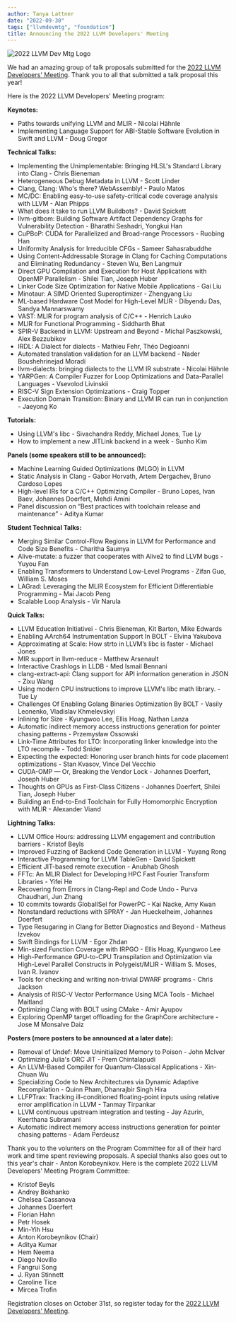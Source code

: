 ```yaml
---
author: Tanya Lattner
date: "2022-09-30"
tags: ["llvmdevmtg", "foundation"]
title: Announcing the 2022 LLVM Developers' Meeting
---
```


![2022 LLVM Dev Mtg Logo](/img/2022-LLVMDevMtgLogo.jpg)

We had an amazing group of talk proposals submitted for the [2022 LLVM Developers' Meeting](https://llvm.swoogo.com/2022devmtg/2359289). Thank you to all that submitted a talk proposal this year! 

Here is the 2022 LLVM Developers' Meeting program:

**Keynotes:**

* Paths towards unifying LLVM and MLIR - Nicolai Hähnle
* Implementing Language Support for ABI-Stable Software Evolution in Swift and LLVM - Doug Gregor

**Technical Talks:**

* Implementing the Unimplementable: Bringing HLSL's Standard Library into Clang - Chris Bieneman
* Heterogeneous Debug Metadata in LLVM - Scott Linder
* Clang, Clang: Who's there? WebAssembly!	- Paulo Matos
* MC/DC: Enabling easy-to-use safety-critical code coverage analysis with LLVM - Alan Phipps
* What does it take to run LLVM Buildbots? - David Spickett
* llvm-gitbom: Building Software Artifact Dependency Graphs for Vulnerability Detection - Bharathi Seshadri, Yongkui Han
* CuPBoP: CUDA for Parallelized and Broad-range Processors - Ruobing Han
* Uniformity Analysis for Irreducible CFGs - Sameer Sahasrabuddhe
* Using Content-Addressable Storage in Clang for Caching Computations and Eliminating Redundancy - Steven Wu, Ben Langmuir
* Direct GPU Compilation and Execution for Host Applications with OpenMP Parallelism - Shilei Tian, Joseph Huber
* Linker Code Size Optimization for Native Mobile Applications - Gai Liu
* Minotaur: A SIMD Oriented Superoptimizer - Zhengyang Liu
* ML-based Hardware Cost Model for High-Level MLIR - Dibyendu Das, Sandya Mannarswamy
* VAST: MLIR for program analysis of C/C++ - Henrich Lauko
* MLIR for Functional Programming - Siddharth Bhat
* SPIR-V Backend in LLVM: Upstream and Beyond - Michal Paszkowski, Alex Bezzubikov
* IRDL: A Dialect for dialects - Mathieu Fehr, Théo Degioanni
* Automated translation validation for an LLVM backend - Nader Boushehrinejad Moradi
* llvm-dialects: bringing dialects to the LLVM IR substrate - Nicolai Hähnle
* YARPGen: A Compiler Fuzzer for Loop Optimizations and Data-Parallel Languages - Vsevolod Livinskii
* RISC-V Sign Extension Optimizations - Craig Topper
* Execution Domain Transition: Binary and LLVM IR can run in conjunction - Jaeyong Ko

**Tutorials:**
* Using LLVM's libc - Sivachandra Reddy, Michael Jones, Tue Ly
* How to implement a new JITLink backend in a week - Sunho Kim

**Panels (some speakers still to be announced):**
* Machine Learning Guided Optimizations (MLGO) in LLVM
* Static Analysis in Clang - Gabor Horvath, Artem Dergachev, Bruno Cardoso Lopes
* High-level IRs for a C/C++ Optimizing Compiler - Bruno Lopes, Ivan Baev, Johannes Doerfert, Mehdi Amini
* Panel discussion on “Best practices with toolchain release and maintenance” - Aditya Kumar

**Student Technical Talks:**
* Merging Similar Control-Flow Regions in LLVM for Performance and Code Size Benefits - Charitha Saumya
* Alive-mutate: a fuzzer that cooperates with Alive2 to find LLVM bugs - Yuyou Fan
* Enabling Transformers to Understand Low-Level Programs - Zifan Guo, William S. Moses
* LAGrad: Leveraging the MLIR Ecosystem for Efficient Differentiable Programming - Mai Jacob Peng
* Scalable Loop Analysis - Vir Narula

**Quick Talks:**
* LLVM Education Initiativei - Chris Bieneman, Kit Barton, Mike Edwards
* Enabling AArch64 Instrumentation Support In BOLT - Elvina Yakubova
* Approximating at Scale: How strto<float> in LLVM’s libc is faster -  Michael Jones
* MIR support in llvm-reduce - Matthew Arsenault
* Interactive Crashlogs in LLDB - Med Ismail Bennani
* clang-extract-api: Clang support for API information generation in JSON - Zixu Wang
* Using modern CPU instructions to improve LLVM's libc math library. - Tue Ly
* Challenges Of Enabling Golang Binaries Optimization By BOLT - Vasily Leonenko,  Vladislav Khmelevskyi
* Inlining for Size -  Kyungwoo Lee, Ellis Hoag, Nathan Lanza
* Automatic indirect memory access instructions generation for pointer chasing patterns - Przemysław Ossowski
* Link-Time Attributes for LTO: Incorporating linker knowledge into the LTO recompile -  Todd Snider
* Expecting the expected: Honoring user branch hints for code placement optimizations - Stan Kvasov, Vince Del Vecchio
* CUDA-OMP — Or, Breaking the Vendor Lock - Johannes Doerfert, Joseph Huber
* Thoughts on GPUs as First-Class Citizens - Johannes Doerfert, Shilei Tian, Joseph Huber
* Building an End-to-End Toolchain for Fully Homomorphic Encryption with MLIR - Alexander Viand

**Lightning Talks:**
* LLVM Office Hours: addressing LLVM engagement and contribution barriers - Kristof Beyls
* Improved Fuzzing of Backend Code Generation in LLVM - Yuyang Rong
* Interactive Programming for LLVM TableGen - David Spickett
* Efficient JIT-based remote execution - Anubhab Ghosh
* FFTc: An MLIR Dialect for Developing HPC Fast Fourier Transform Libraries - Yifei He
* Recovering from Errors in Clang-Repl and Code Undo - Purva Chaudhari, Jun Zhang
* 10 commits towards GlobalISel for PowerPC - Kai Nacke, Amy Kwan
* Nonstandard reductions with SPRAY - Jan Hueckelheim, Johannes Doerfert
* Type Resugaring in Clang for Better Diagnostics and Beyond - Matheus Izvekov
* Swift Bindings for LLVM - Egor Zhdan
* Min-sized Function Coverage with IRPGO - Ellis Hoag, Kyungwoo Lee
* High-Performance GPU-to-CPU Transpilation and Optimization via High-Level Parallel Constructs in Polygeist/MLIR - William S. Moses,  Ivan R. Ivanov
* Tools for checking and writing non-trivial DWARF programs - Chris Jackson
* Analysis of RISC-V Vector Performance Using MCA Tools - Michael Maitland
* Optimizing Clang with BOLT using CMake - Amir Ayupov
* Exploring OpenMP target offloading for the GraphCore architecture - Jose M Monsalve Daiz

**Posters (more posters to be announced at a later date):**
* Removal of Undef: Move Uninitialized Memory to Poison - John McIver
* Optimizing Julia's ORC JIT - Prem Chintalapudi
* An LLVM-Based Compiler for Quantum-Classical Applications - Xin-Chuan Wu
* Specializing Code to New Architectures via Dynamic Adaptive Recompilation - Quinn Pham, Dhanrajbir Singh Hira
* LLFPTrax: Tracking ill-conditioned floating-point inputs using relative error amplification in LLVM - Tanmay Tirpankar
* LLVM continuous upstream integration and testing - Jay Azurin, Keerthana Subramani
* Automatic indirect memory access instructions generation for pointer chasing patterns - Adam Perdeusz

Thank you to the volunters on the Program Committee for all of their hard work and time spent reviewing proposals. A special thanks also goes out to this year's chair - Anton Korobeynikov. Here is the complete 2022 LLVM Developers' Meeting Program Committee:

* Kristof Beyls
* Andrey Bokhanko
* Chelsea Cassanova
* Johannes Doerfert
* Florian Hahn
* Petr Hosek
* Min-Yih Hsu
* Anton Korobeynikov (Chair)
* Aditya Kumar
* Hem Neema
* Diego Novillo
* Fangrui Song
* J. Ryan Stinnett
* Caroline Tice
* Mircea Trofin

Registration closes on October 31st, so register today for the [2022 LLVM Developers' Meeting](https://llvm.swoogo.com/2022devmtg/2359289).



